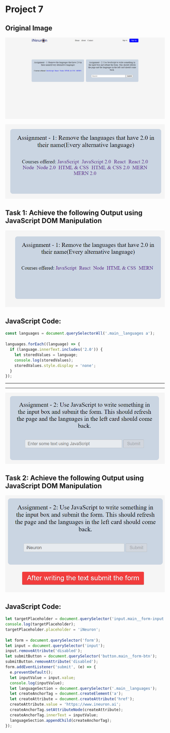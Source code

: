 # Project 7

## Original Image

![Original Output Image](./original%20output%20image.png)

![Task 1 Image](./ass7.1-before.png)

## Task 1: Achieve the following Output using JavaScript DOM Manipulation

![Task 1 Image](./ass7.1-after.png)

## JavaScript Code:

```js
const languages = document.querySelectorAll('.main__languages a');

languages.forEach((language) => {
  if (language.innerText.includes('2.0')) {
    let storedValues = language;
    console.log(storedValues);
    storedValues.style.display = 'none';
  }
});
```

---

---

![Task 2 Image](./ass7.2-before.png)

## Task 2: Achieve the following Output using JavaScript DOM Manipulation

![Task 2 Image](./ass7.2-after.png)

## JavaScript Code:

```js
let targetPlaceholder = document.querySelector('input.main__form-input');
console.log(targetPlaceholder);
targetPlaceholder.placeholder = 'iNeuron';

let form = document.querySelector('form');
let input = document.querySelector('input');
input.removeAttribute('disabled');
let submitButton = document.querySelector('button.main__form-btn');
submitButton.removeAttribute('disabled');
form.addEventListener('submit', (e) => {
  e.preventDefault();
  let inputValue = input.value;
  console.log(inputValue);
  let languageSection = document.querySelector('.main__languages');
  let createAnchorTag = document.createElement('a');
  let createAttribute = document.createAttribute('href');
  createAttribute.value = 'https://www.ineuron.ai';
  createAnchorTag.setAttributeNode(createAttribute);
  createAnchorTag.innerText = inputValue;
  languageSection.appendChild(createAnchorTag);
});
```
